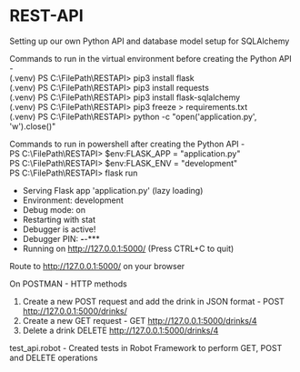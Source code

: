 # REST-API
Setting up our own Python API and database model setup for SQLAlchemy

Commands to run in the virtual environment before creating the Python API -<br />
(.venv) PS C:\FilePath\RESTAPI> pip3 install flask <br />
(.venv) PS C:\FilePath\RESTAPI> pip3 install requests <br />
(.venv) PS C:\FilePath\RESTAPI> pip3 install flask-sqlalchemy <br />
(.venv) PS C:\FilePath\RESTAPI> pip3 freeze > requirements.txt <br />
(.venv) PS C:\FilePath\RESTAPI> python -c "open('application.py', 'w').close()" <br />

Commands to run in powershell after creating the Python API -<br />
PS C:\FilePath\RESTAPI> $env:FLASK_APP = "application.py" <br />
PS C:\FilePath\RESTAPI> $env:FLASK_ENV = "development" <br />
PS C:\FilePath\RESTAPI> flask run <br />
 * Serving Flask app 'application.py' (lazy loading) <br />
 * Environment: development <br />
 * Debug mode: on <br />
 * Restarting with stat <br />
 * Debugger is active! <br />
 * Debugger PIN: ***-***-*** <br />
 * Running on http://127.0.0.1:5000/ (Press CTRL+C to quit) <br />

Route to http://127.0.0.1:5000/ on your browser <br />

On POSTMAN - HTTP methods
1. Create a new POST request and add the drink in JSON format - 
POST http://127.0.0.1:5000/drinks/
2. Create a new GET request -
GET http://127.0.0.1:5000/drinks/4
3. Delete a drink
DELETE http://127.0.0.1:5000/drinks/4

test_api.robot - Created tests in Robot Framework to perform GET, POST and DELETE operations
